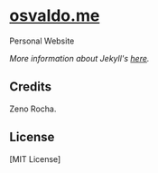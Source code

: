 # [osvaldo.me](http://osvaldo.me)

Personal Website


*More information about Jekyll's [here](https://github.com/mojombo/jekyll/wiki).*

## Credits

Zeno Rocha.

## License

[MIT License]
